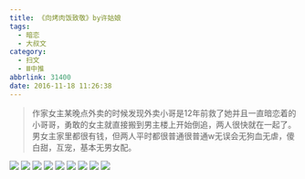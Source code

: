 ```yaml
---
title: 《向烤肉饭致敬》by许姑娘
tags:
  - 暗恋
  - 大叔文
category:
  - 扫文
  - Ⅲ中推
abbrlink: 31400
date: 2016-11-18 11:26:38
---
```

<meta name="referrer" content="no-referrer" />

> 作家女主某晚点外卖的时候发现外卖小哥是12年前救了她并且一直暗恋着的小哥哥，勇敢的女主就直接搬到男主楼上开始倒追，两人很快就在一起了。男女主家里都很有钱，但两人平时都很普通很普通w无误会无狗血无虐，傻白甜，互宠，基本无男女配。

<!-- more -->

![](https://ww3.sinaimg.cn/mw690/0069kFhhgw1f9vk0ehk8vj30qo1bf7d7.jpg)
![](https://ww1.sinaimg.cn/mw690/0069kFhhgw1f9vk0hzpmhj30qo1bfwnf.jpg)
![](https://ww3.sinaimg.cn/mw690/0069kFhhgw1f9vk0m7dvij30qo1bfakh.jpg)
![](https://ww3.sinaimg.cn/mw690/0069kFhhgw1f9vk0jqw8qj30qo1bfdrt.jpg)
![](https://ww1.sinaimg.cn/mw690/0069kFhhgw1f9vk0dnxjej30qo1bfn6q.jpg)
![](https://ww1.sinaimg.cn/mw690/0069kFhhgw1f9vk0gmsdnj30qo1bfdp7.jpg)
![](https://ww4.sinaimg.cn/mw690/0069kFhhgw1f9vk0myew2j30qo1bfajg.jpg)
![](https://ww4.sinaimg.cn/mw690/0069kFhhgw1f9vk0o0ggaj30qo1bf7dt.jpg)
![](https://ww3.sinaimg.cn/mw690/0069kFhhgw1f9vk0qhu69j30qo1bfk1s.jpg)